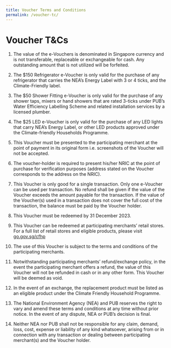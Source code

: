```yaml
---
title: Voucher Terms and Conditions
permalink: /voucher-tc/
---
```


# Voucher T&Cs

1. The value of the e-Vouchers is denominated in Singapore currency and is not transferable, replaceable or exchangeable for cash. Any outstanding amount that is not utilized will be forfeited.


2. The $150 Refrigerator e-Voucher is only valid for the purchase of any refrigerator that carries the NEA’s Energy Label with 3 or 4 ticks, and the Climate-Friendly label.


3. The $50 Shower Fitting e-Voucher is only valid for the purchase of any shower taps, mixers or hand showers that are rated 3-ticks under PUB’s Water Efficiency Labelling Scheme and related installation services by a licensed plumber.


4. The $25 LED e-Voucher is only valid for the purchase of any LED lights that carry NEA’s Energy Label, or other LED products approved under the Climate-friendly Households Programme.


5. This Voucher must be presented to the participating merchant at the point of payment in its original form i.e. screenshots of the Voucher will not be accepted.


6. The voucher-holder is required to present his/her NRIC at the point of purchase for verification purposes (address stated on the Voucher corresponds to the address on the NRIC).


7. This Voucher is only good for a single transaction. Only one e-Voucher can be used per transaction. 
No refund shall be given if the value of the Voucher exceeds the amount payable for the transaction. If the value of the Voucher(s) used in a transaction does not cover the full cost of the transaction, the balance must be paid by the Voucher holder.


8. This Voucher must be redeemed by 31 December 2023.


9. This Voucher can be redeemed at participating merchants’ retail stores. For a full list of retail stores and eligible products, please visit [go.gov.sg/cfhp](www.go.gov.sg/cfhp)


10. The use of this Voucher is subject to the terms and conditions of the participating merchants.


11. Notwithstanding participating merchants’ refund/exchange policy, in the event the participating merchant offers a refund, the value of this Voucher will not be refunded in cash or in any other form. This Voucher will be deemed as void.


12. In the event of an exchange, the replacement product must be listed as an eligible product under the Climate Friendly Household Programme.


13. The National Environment Agency (NEA) and PUB reserves the right to vary and amend these terms and conditions at any time without prior notice. In the event of any dispute, NEA or PUB’s decision is final. 


14. Neither NEA nor PUB shall not be responsible for any claim, demand, loss, cost, expense or liability of any kind whatsoever, arising from or in connection with any transaction or dealing between participating merchant(s) and the Voucher holder.

